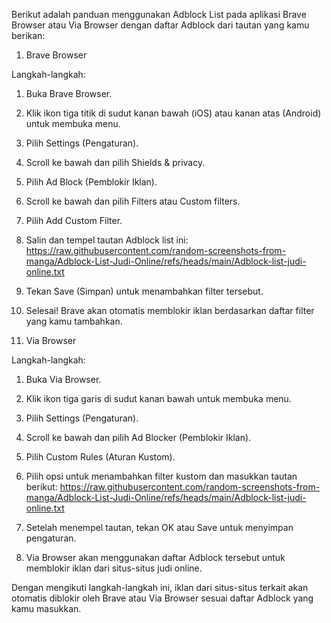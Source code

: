 Berikut adalah panduan menggunakan Adblock List pada aplikasi Brave Browser atau Via Browser dengan daftar Adblock dari tautan yang kamu berikan:

1. Brave Browser

Langkah-langkah:

1. Buka Brave Browser.


2. Klik ikon tiga titik di sudut kanan bawah (iOS) atau kanan atas (Android) untuk membuka menu.


3. Pilih Settings (Pengaturan).


4. Scroll ke bawah dan pilih Shields & privacy.


5. Pilih Ad Block (Pemblokir Iklan).


6. Scroll ke bawah dan pilih Filters atau Custom filters.


7. Pilih Add Custom Filter.


8. Salin dan tempel tautan Adblock list ini:
https://raw.githubusercontent.com/random-screenshots-from-manga/Adblock-List-Judi-Online/refs/heads/main/Adblock-list-judi-online.txt


9. Tekan Save (Simpan) untuk menambahkan filter tersebut.


10. Selesai! Brave akan otomatis memblokir iklan berdasarkan daftar filter yang kamu tambahkan.



2. Via Browser

Langkah-langkah:

1. Buka Via Browser.


2. Klik ikon tiga garis di sudut kanan bawah untuk membuka menu.


3. Pilih Settings (Pengaturan).


4. Scroll ke bawah dan pilih Ad Blocker (Pemblokir Iklan).


5. Pilih Custom Rules (Aturan Kustom).


6. Pilih opsi untuk menambahkan filter kustom dan masukkan tautan berikut:
https://raw.githubusercontent.com/random-screenshots-from-manga/Adblock-List-Judi-Online/refs/heads/main/Adblock-list-judi-online.txt


7. Setelah menempel tautan, tekan OK atau Save untuk menyimpan pengaturan.


8. Via Browser akan menggunakan daftar Adblock tersebut untuk memblokir iklan dari situs-situs judi online.



Dengan mengikuti langkah-langkah ini, iklan dari situs-situs terkait akan otomatis diblokir oleh Brave atau Via Browser sesuai daftar Adblock yang kamu masukkan.

